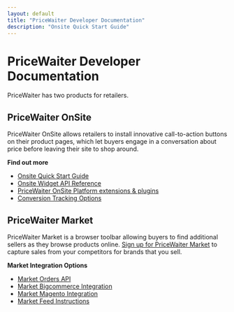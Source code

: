 ```yaml
---
layout: default
title: "PriceWaiter Developer Documentation"
description: "Onsite Quick Start Guide"
---
```


# PriceWaiter Developer Documentation

PriceWaiter has two products for retailers.

## PriceWaiter OnSite

PriceWaiter OnSite allows retailers to install innovative call-to-action buttons on their product pages, which let buyers engage in a conversation about price before leaving their site to shop around.

**Find out more**

- <a href="/widget/00_quick_start.html">Onsite Quick Start Guide</a>
- <a href="/api/reference.html">Onsite Widget API Reference</a>
- <a href="/platforms/integrations.html">PriceWaiter OnSite Platform extensions &amp; plugins</a>
- <a href="/conversion/tracking.html">Conversion Tracking Options</a>

## PriceWaiter Market

PriceWaiter Market is a browser toolbar allowing buyers to find additional sellers as they browse products online.
<a href="https://market.pricewaiter.com/retailers">Sign up for PriceWaiter Market</a> to capture sales from your competitors for brands that you sell.

**Market Integration Options**

- <a href="market/order_api.html">Market Orders API</a>
- <a href="market/bc_app.html">Market Bigcommerce Integration</a>
- <a href="market/magento_app.html">Market Magento Integration</a>
- <a href="market/feed_instructions.html">Market Feed Instructions</a>
